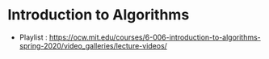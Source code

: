 # Introduction to Algorithms

* Playlist : https://ocw.mit.edu/courses/6-006-introduction-to-algorithms-spring-2020/video_galleries/lecture-videos/


